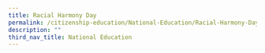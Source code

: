 ```yaml
---
title: Racial Harmony Day
permalink: /citizenship-education/National-Education/Racial-Harmony-Day/
description: ""
third_nav_title: National Education
---
```

